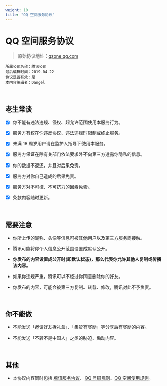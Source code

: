 ```yaml
---
weight: 10
title: "QQ 空间服务协议"
---
```


# QQ 空间服务协议

> 原始协议地址：[qzone.qq.com](https://qzone.qq.com/web/tk.html)
```
所属公司名称：腾讯公司
最后编辑时间：2019-04-22
协议是否有效：是
本内容编辑者：Dangel
```

<br />

## 老生常谈

- [x] 你不能有违法违规、侵权、超允许范围使用本服务行为。

- [x] 服务方有权在你违反协议、违法违规时限制或终止服务。

- [x] 未满 18 周岁用户请在监护人指导下使用本服务。

- [x] 服务方保证在除有关部门依法要求外不向第三方透露你隐私的信息。

- [x] 你的数据不返还，并且对后果免责。

- [x] 服务方对你自己造成的后果免责。

- [x] 服务方对不可控、不可抗力的因素免责。

- [x] 条款内容随时更新。

<br />

## 需要注意

- 你所上传的昵称、头像等信息可被其他用户以及第三方服务商接触。

- 腾讯可能将你个人信息公开范围设置成默认公开。

- **你发布的内容设置成公开时(即默认状态)，那么代表你允许其他人复制或传播该内容。**

- 如果你违规严重，腾讯可以不经过你同意删除你的好友。

- 你发布的内容，可能会被第三方复制、转载、修改，腾讯对此不予负责。

<br />

## 你不能做

- 不能发送「邀请好友拆礼盒」、「集赞有奖励」等分享后有奖励的内容。

- 不能发送「不转不是中国人」之类的胁迫、煽动内容。

<br />

## 其他

- 本协议内容同时包括 [腾讯服务协议](https://github.com/smilonely/I-dont-wanna-read-it/wiki/Tencent-Service)、[QQ 号码规则](https://github.com/smilonely/I-dont-wanna-read-it/wiki/Tencent-QQ-Number-Rule)、[QQ 空间使用规则](https://github.com/smilonely/I-dont-wanna-read-it/wiki/Tencent-Qzone-Usage-Rules)。

<br />

<br />